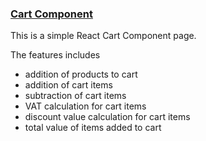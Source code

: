 ### [Cart Component](https://erudite885.github.io/kart-pages/)


This is a simple React Cart Component page.


The features includes 
- addition of products to cart
- addition of cart items
- subtraction of cart items
- VAT calculation for cart items
- discount value calculation for cart items
- total value of items added to cart
